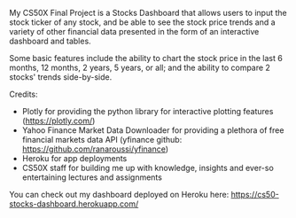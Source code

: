 My CS50X Final Project is a Stocks Dashboard that  allows users to input the stock ticker of any stock,
and be able to see the stock price trends and a variety of other financial data presented in the form of an interactive dashboard and tables.

Some basic features include the ability to chart the stock price in the last 6 months, 12 months, 2 years, 5 years, or all; and the
ability to compare 2 stocks' trends side-by-side.

Credits:
 - Plotly for providing the python library for interactive plotting features (https://plotly.com/)
 - Yahoo Finance Market Data Downloader for providing a plethora of free financial markets data API (yfinance github: https://github.com/ranaroussi/yfinance)
 - Heroku for app deployments
 - CS50X staff for building me up with knowledge, insights and ever-so entertaining lectures and assignments

You can check out my dashboard deployed on Heroku here: https://cs50-stocks-dashboard.herokuapp.com/
